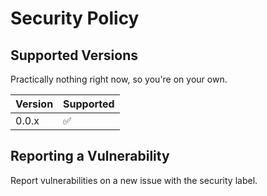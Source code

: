 # Security Policy

## Supported Versions
Practically nothing right now, so you're on your own.

| Version | Supported          |
|---------| ------------------ |
| 0.0.x   | :white_check_mark: |

## Reporting a Vulnerability

Report vulnerabilities on a new issue with the security label.